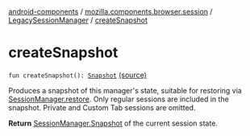 [android-components](../../index.md) / [mozilla.components.browser.session](../index.md) / [LegacySessionManager](index.md) / [createSnapshot](./create-snapshot.md)

# createSnapshot

`fun createSnapshot(): `[`Snapshot`](../-session-manager/-snapshot/index.md) [(source)](https://github.com/mozilla-mobile/android-components/blob/master/components/browser/session/src/main/java/mozilla/components/browser/session/LegacySessionManager.kt#L45)

Produces a snapshot of this manager's state, suitable for restoring via [SessionManager.restore](../-session-manager/restore.md).
Only regular sessions are included in the snapshot. Private and Custom Tab sessions are omitted.

**Return**
[SessionManager.Snapshot](../-session-manager/-snapshot/index.md) of the current session state.

